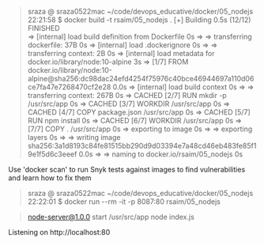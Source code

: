 > sraza @ sraza0522mac ~/code/devops_educative/docker/05_nodejs 22:21:58
$ docker build -t rsaim/05_nodejs .
[+] Building 0.5s (12/12) FINISHED                                                                                                            
 => [internal] load build definition from Dockerfile                                0s
 => => transferring dockerfile: 37B                                                 0s
 => [internal] load .dockerignore                                                   0s
 => => transferring context: 2B                                                     0s
 => [internal] load metadata for docker.io/library/node:10-alpine                   3s
 => [1/7] FROM docker.io/library/node:10-alpine@sha256:dc98dac24efd4254f75976c40bce46944697a110d06ce7fa47e7268470cf2e28                  0.0s
 => [internal] load build context                                                   0s
 => => transferring context: 267B                                                   0s
 => CACHED [2/7] RUN mkdir -p /usr/src/app                                          0s
 => CACHED [3/7] WORKDIR /usr/src/app                                               0s
 => CACHED [4/7] COPY package.json /usr/src/app                                     0s
 => CACHED [5/7] RUN npm install                                                    0s
 => CACHED [6/7] WORKDIR /usr/src/app                                               0s
 => [7/7] COPY . /usr/src/app                                                       0s
 => exporting to image                                                              0s
 => => exporting layers                                                             0s
 => => writing image sha256:3a1d8193c84fe81515bb290d9d03394e7a48cd46eb483fe85f19e1f5d6c3eeef                                             0.0s
 => => naming to docker.io/rsaim/05_nodejs                                          0s

Use 'docker scan' to run Snyk tests against images to find vulnerabilities and learn how to fix them

> sraza @ sraza0522mac ~/code/devops_educative/docker/05_nodejs 22:22:01
$ docker run --rm -it -p 8087:80 rsaim/05_nodejs

> node-server@1.0.0 start /usr/src/app
> node index.js

Listening on http://localhost:80